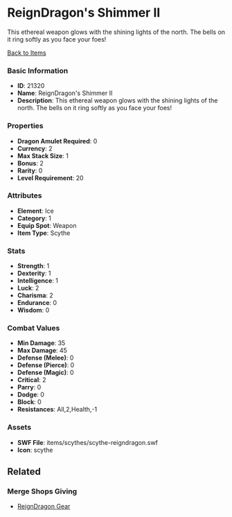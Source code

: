 # ReignDragon's Shimmer II

This ethereal weapon glows with the shining lights of the north. The bells on it ring softly as you face your foes!

[Back to Items](../items.md)

### Basic Information

- **ID**: 21320
- **Name**: ReignDragon&#039;s Shimmer II
- **Description**: This ethereal weapon glows with the shining lights of the north. The bells on it ring softly as you face your foes!

### Properties

- **Dragon Amulet Required**: 0
- **Currency**: 2
- **Max Stack Size**: 1
- **Bonus**: 2
- **Rarity**: 0
- **Level Requirement**: 20

### Attributes

- **Element**: Ice
- **Category**: 1
- **Equip Spot**: Weapon
- **Item Type**: Scythe

### Stats

- **Strength**: 1
- **Dexterity**: 1
- **Intelligence**: 1
- **Luck**: 2
- **Charisma**: 2
- **Endurance**: 0
- **Wisdom**: 0

### Combat Values

- **Min Damage**: 35
- **Max Damage**: 45
- **Defense (Melee)**: 0
- **Defense (Pierce)**: 0
- **Defense (Magic)**: 0
- **Critical**: 2
- **Parry**: 0
- **Dodge**: 0
- **Block**: 0
- **Resistances**: All,2,Health,-1

### Assets

- **SWF File**: items/scythes/scythe-reigndragon.swf
- **Icon**: scythe

## Related

### Merge Shops Giving

- [ReignDragon Gear](../merge-shops/380-reigndragon-gear.md)

